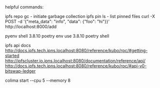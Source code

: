 helpful commands:

ipfs repo gc
    - initiate garbage collection
ipfs pin ls 
    - list pinned files
curl -X POST -d '{"meta_data": "info", "data": {"foo": "hi"}}' http://localhost:8000/add

pyenv shell 3.8.10
poetry env use 3.8.10
poetry shell

ipfs api docs
http://docs.ipfs.tech.ipns.localhost:8080/reference/kubo/rpc/#getting-started
http://ipfscluster.io.ipns.localhost:8080/documentation/reference/api/
http://docs.ipfs.tech.ipns.localhost:8080/reference/kubo/rpc/#api-v0-bitswap-ledger

colima start --cpu 5 --memory 8
